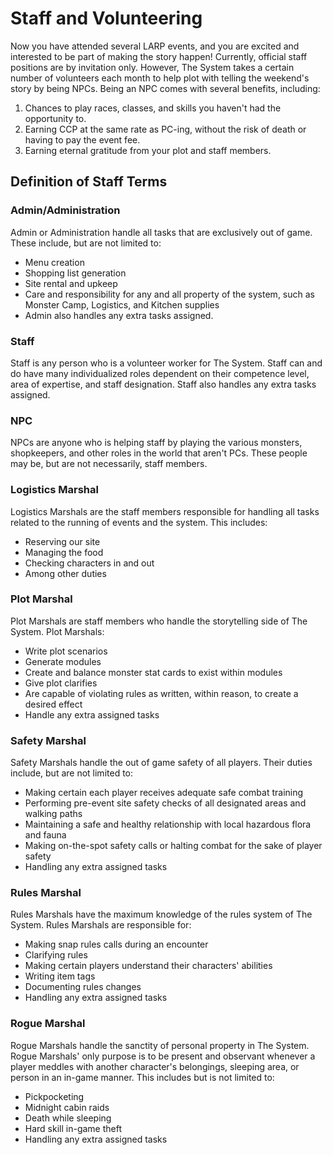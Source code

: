 # Staff and Volunteering

Now you have attended several LARP events, and you are excited and interested to be part of making the story happen! Currently, official staff positions are by invitation only. However, The System takes a certain number of volunteers each month to help plot with telling the weekend's story by being NPCs. Being an NPC comes with several benefits, including:

1. Chances to play races, classes, and skills you haven't had the opportunity to.
2. Earning CCP at the same rate as PC-ing, without the risk of death or having to pay the event fee.
3. Earning eternal gratitude from your plot and staff members.

## Definition of Staff Terms

### Admin/Administration
Admin or Administration handle all tasks that are exclusively out of game. These include, but are not limited to:
- Menu creation
- Shopping list generation
- Site rental and upkeep
- Care and responsibility for any and all property of the system, such as Monster Camp, Logistics, and Kitchen supplies
- Admin also handles any extra tasks assigned.

### Staff
Staff is any person who is a volunteer worker for The System. Staff can and do have many individualized roles dependent on their competence level, area of expertise, and staff designation. Staff also handles any extra tasks assigned.

### NPC
NPCs are anyone who is helping staff by playing the various monsters, shopkeepers, and other roles in the world that aren't PCs. These people may be, but are not necessarily, staff members.

### Logistics Marshal
Logistics Marshals are the staff members responsible for handling all tasks related to the running of events and the system. This includes:
- Reserving our site
- Managing the food
- Checking characters in and out
- Among other duties

### Plot Marshal
Plot Marshals are staff members who handle the storytelling side of The System. Plot Marshals:
- Write plot scenarios
- Generate modules
- Create and balance monster stat cards to exist within modules
- Give plot clarifies
- Are capable of violating rules as written, within reason, to create a desired effect
- Handle any extra assigned tasks

### Safety Marshal
Safety Marshals handle the out of game safety of all players. Their duties include, but are not limited to:
- Making certain each player receives adequate safe combat training
- Performing pre-event site safety checks of all designated areas and walking paths
- Maintaining a safe and healthy relationship with local hazardous flora and fauna
- Making on-the-spot safety calls or halting combat for the sake of player safety
- Handling any extra assigned tasks

### Rules Marshal
Rules Marshals have the maximum knowledge of the rules system of The System. Rules Marshals are responsible for:
- Making snap rules calls during an encounter
- Clarifying rules
- Making certain players understand their characters' abilities
- Writing item tags
- Documenting rules changes
- Handling any extra assigned tasks

### Rogue Marshal
Rogue Marshals handle the sanctity of personal property in The System. Rogue Marshals' only purpose is to be present and observant whenever a player meddles with another character's belongings, sleeping area, or person in an in-game manner. This includes but is not limited to:
- Pickpocketing
- Midnight cabin raids
- Death while sleeping
- Hard skill in-game theft
- Handling any extra assigned tasks 